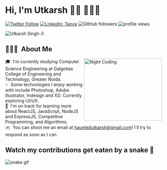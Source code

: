 # Hi, I'm Utkarsh 👋🏾 👨🏽‍💻

[![Twitter Follow](https://img.shields.io/twitter/follow/utkarshsingx?label=Follow)](https://twitter.com/intent/follow?screen_name=utkarshsingx)
[![Linkedin: Tanya](https://img.shields.io/badge/-Utkarsh-blue?style=flat-square&logo=Linkedin&logoColor=white&link=https:https://www.linkedin.com/in/utkarsh-singh-0b9090227/)](https://www.linkedin.com/in/utkarsh-singh-0b9090227/)
![GitHub followers](https://img.shields.io/github/followers/utkarshsingx?label=Follow&style=social)
<img alt = "profile views" src="https://komarev.com/ghpvc/?username=utkarshsingx&color=brightgreen"> 

![Utkarsh Singh-3](https://github.com/utkarshsingx/utkarshsingx/assets/92610758/c9aca1d9-7fa1-4290-93c3-f4d12267a83a)

## 👨🏻‍💻 &nbsp;About Me

<img alt="Night Coding" src="https://github.com/utkarshsingx/utkarshsingx/assets/92610758/e7ed4589-4135-47b2-9129-664da4bacb30" align="right" width="250" height="200" />

🎓 &nbsp;I'm currently studying Computer Science Engineering at Galgotias College of Engineering and Technology, Greater Noida.\
💡 &nbsp;Some technologies I enjoy working with include Photoshop, Adobe Illustrator, Indesign and XD. Currently exploring UI/UX.\
🌱 &nbsp;I'm on track for learning more about ReactJS, JavaScript, NodeJS and ExpressJS, Competitive Programming, and Algorithms.\
✉️ &nbsp;You can shoot me an email at hauntedutkarsh@gmail.com! I'll try to respond as soon as I can.

## Watch my contributions get eaten by a snake 🐍

![snake gif](https://github.com/utkarshsingx/utkarshsingx/blob/output/github-contribution-grid-snake.gif)
